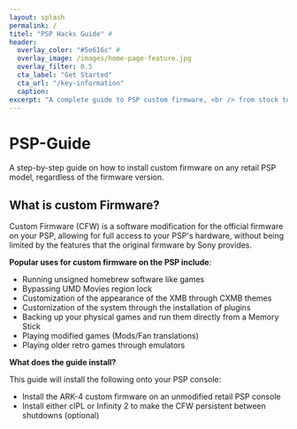 ```yaml
---
layout: splash
permalink: /
titel: "PSP Hacks Guide" #
header:
  overlay_color: "#5e616c" #
  overlay_image: /images/home-page-feature.jpg
  overlay_filter: 0.5
  cta_label: "Get Started"
  cta_url: "/key-information"
  caption:
excerpt: "A complete guide to PSP custom firmware, <br /> from stock to ARK-4.<br />"
---
```

# PSP-Guide
A step-by-step guide on how to install custom firmware on any retail PSP model, regardless of the firmware version.


## What is custom Firmware?
Custom Firmware (CFW) is a software modification for the official firmware on your PSP, allowing for full access to your PSP's hardware, without being limited by the features that the original firmware by Sony provides.


**Popular uses for custom firmware on the PSP include**:
- Running unsigned homebrew software like games
- Bypassing UMD Movies region lock
- Customization of the appearance of the XMB through CXMB themes
- Customization of the system through the installation of plugins
- Backing up your physical games and run them directly from a Memory Stick
- Playing modified games (Mods/Fan translations)
- Playing older retro games through emulators


**What does the guide install?**

This guide will install the following onto your PSP console:
- Install the ARK-4 custom firmware on an unmodified retail PSP console
- Install either cIPL or Infinity 2 to make the CFW persistent between shutdowns (optional)
